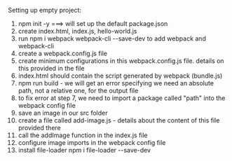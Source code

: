 Setting up empty project:
1. npm init -y ===> will set up the default package.json
2. create index.html, index.js, hello-world.js
3. run npm i webpack webpack-cli --save-dev to add webpack and webpack-cli
4. create a webpack.config.js file
5. create minimum configurations in this webpack.config.js file. details on this provided in the file
6. index.html should contain the script generated by webpack (bundle.js)
7. npm run build - we will get an error specifying we need an absolute path, not a relative one, for the output file
8. to fix error at step 7, we need to import a package called "path" into the webpack config file
9. save an image in our src folder
10. create a file called add-image.js - details about the content of this file provided there
11. call the addImage function in the index.js file
12. configure image imports in the webpack config file
13. install file-loader npm i file-loader --save-dev